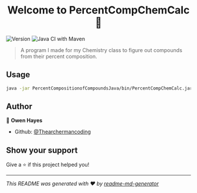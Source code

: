 <h1 align="center">Welcome to PercentCompChemCalc 👋</h1>
<p>
  <img alt="Version" src="https://img.shields.io/badge/version-1.0.0-blue.svg?cacheSeconds=2592000" />
  <img alt="Java CI with Maven" src="https://github.com/Thearchermancoding/PercentCompositionofCompoundsJava/workflows/Java%20CI%20with%20Maven/badge.svg?branch=master" />
</p>

> A program I made for my Chemistry class to figure out compounds from their percent composition.

## Usage

```sh
java -jar PercentCompositionofCompoundsJava/bin/PercentCompChemCalc.jar
```

## Author

👤 **Owen Hayes**

* Github: [@Thearchermancoding](https://github.com/Thearchermancoding)

## Show your support

Give a ⭐️ if this project helped you!

***
_This README was generated with ❤️ by [readme-md-generator](https://github.com/kefranabg/readme-md-generator)_
